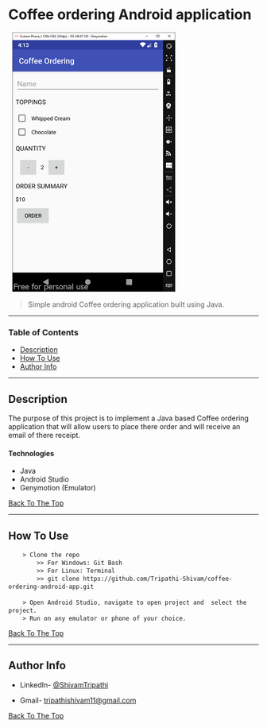 # Coffee ordering Android application

 &nbsp; ![Project Image](/images/coffee-ordering-main-layout.PNG)

> Simple android Coffee ordering application built using Java.

---

### Table of Contents

-   [Description](#description)
-   [How To Use](#how-to-use)
-   [Author Info](#author-info)

---

## Description

The purpose of this project is to implement a Java based Coffee ordering application that will allow users to place there order and will receive an email of there receipt.

#### Technologies

-   Java
-   Android Studio
-   Genymotion (Emulator)

[Back To The Top](#coffee-ordering-android-application)

---

## How To Use

```
    > Clone the repo
        >> For Windows: Git Bash
        >> For Linux: Terminal
        >> git clone https://github.com/Tripathi-Shivam/coffee-ordering-android-app.git

    > Open Android Studio, navigate to open project and  select the project.
    > Run on any emulator or phone of your choice.

```

[Back To The Top](#coffee-ordering-android-application)

---

## Author Info

-   LinkedIn- [@ShivamTripathi](https://www.linkedin.com/in/tripathishivamrajesh/)

-   Gmail- tripathishivam11@gmail.com

[Back To The Top](#coffee-ordering-android-application)
